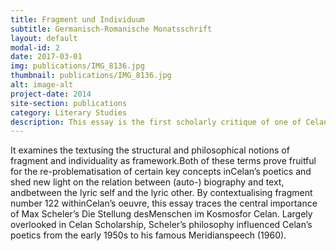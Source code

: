 ```yaml
---
title: Fragment und Individuum
subtitle: Germanisch-Romanische Monatsschrift
layout: default
modal-id: 2
date: 2017-03-01
img: publications/IMG_8136.jpg
thumbnail: publications/IMG_8136.jpg
alt: image-alt
project-date: 2014
site-section: publications
category: Literary Studies
description: This essay is the first scholarly critique of one of Celan’s posthumously published ‘fictional’prose texts (fragment number 122 from Mikrolithen sind’s, Steinchen).
---
```


It examines the textusing the structural and philosophical notions of fragment and individuality as framework.Both of these terms prove fruitful for the re-problematisation of certain key concepts inCelan’s poetics and shed new light on the relation between (auto-) biography and text, andbetween the lyric self and the lyric other. By contextualising fragment number 122 withinCelan’s oeuvre, this essay traces the central importance of Max Scheler’s Die Stellung desMenschen im Kosmosfor Celan. Largely overlooked in Celan Scholarship, Scheler’s philosophy influenced Celan’s poetics from the early 1950s to his famous Meridianspeech (1960).
